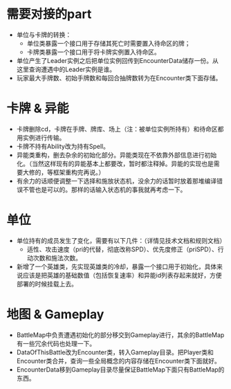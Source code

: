 # 需要对接的part

+ 单位与卡牌的转换：
  + 单位类暴露一个接口用于存储其死亡时需要置入待命区的牌；
  + 卡牌类暴露一个接口用于将卡牌实例置入待命区。
+ 单位产生了Leader实例之后把单位实例回传到EncounterData储存一份。从这里查询遭遇中的Leader实例是谁。
+ 玩家最大手牌数、初始手牌数和每回合抽牌数转为在Encounter类下面存储。

# 卡牌 & 异能

+ 卡牌删除cd，卡牌在手牌、牌库、场上（注：被单位实例所持有）和待命区都用实例进行传输。
+ 卡牌不持有Ability改为持有Spell。
+ 异能类重构，删去杂余的初始化部分。异能类现在不依靠外部信息进行初始化。（当然这样现有的异能基本上都要改，暂时都注释掉。异能的实现也是需要大修的，等框架重构完再说。）
+ 有余力的话顺便调整一下选择和施放状态机，没余力的话暂时放着那堆编译错误不管也是可以的。那样的话输入状态机的事我就再考虑一下。

# 单位

+ 单位持有的成员发生了变化，需要有以下几件：（详情见技术文档和规则文档）
  + 适性、攻击速度（pri的代替，彻底改称SPD）、优先度修正（priSPD）、行动次数和施法次数。
+ 新增了一个英雄类，先实现英雄类的冷却，暴露一个接口用于初始化，具体来说应该是把英雄的基础数值（包括恢复速率）和异能id列表存起来就好，方便部署的时候挂载上去。

# 地图 & Gameplay

+ BattleMap中负责遭遇初始化的部分移交到Gameplay进行，其余的BattleMap有一些冗余代码也处理一下。
+ DataOfThisBattle改为Encounter类，转入Gameplay目录。把Player类和Encounter类合并，查询一些全局概念的内容存储在Encounter类下面就好。
+ EncounterData移到Gameplay目录尽量保证BattleMap下面只有BattleMap的东西。